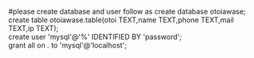 #please create database and user follow as
	create database otoiawase;<br>
	create table otoiawase.table(otoi TEXT,name TEXT,phone TEXT,mail TEXT,ip TEXT);<br>
	create user 'mysql'@'%' IDENTIFIED BY 'password';<br>
	grant all on *.* to 'mysql'@'localhost';
